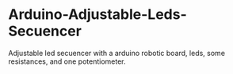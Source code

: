 # Arduino-Adjustable-Leds-Secuencer
Adjustable led secuencer with a arduino robotic board, leds, some resistances, and one potentiometer.
